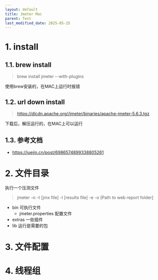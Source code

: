 ```yaml
---
layout: default
title: Jmeter Mac
parent: Test
last_modified_date: 2025-05-25
---
```


# 1. install

## 1.1. brew install

> brew install jmeter --with-plugins

使用brew安装的，在MAC上运行时报错

## 1.2. url down install

> https://dlcdn.apache.org//jmeter/binaries/apache-jmeter-5.6.3.tgz

下载后，解压运行的，在MAC上可以运行

## 1.3. 参考文档

- https://juejin.cn/post/6986574899338805261

# 2. 文件目录

执行一个压测文件
> jmeter -n -t [jmx file] -l [results file] -e -o [Path to web report folder]

- bin 可执行文件
    - jmeter.properties 配置文件
- extras 一些插件
- lib 运行是需要的包

# 3. 文件配置

# 4. 线程组

